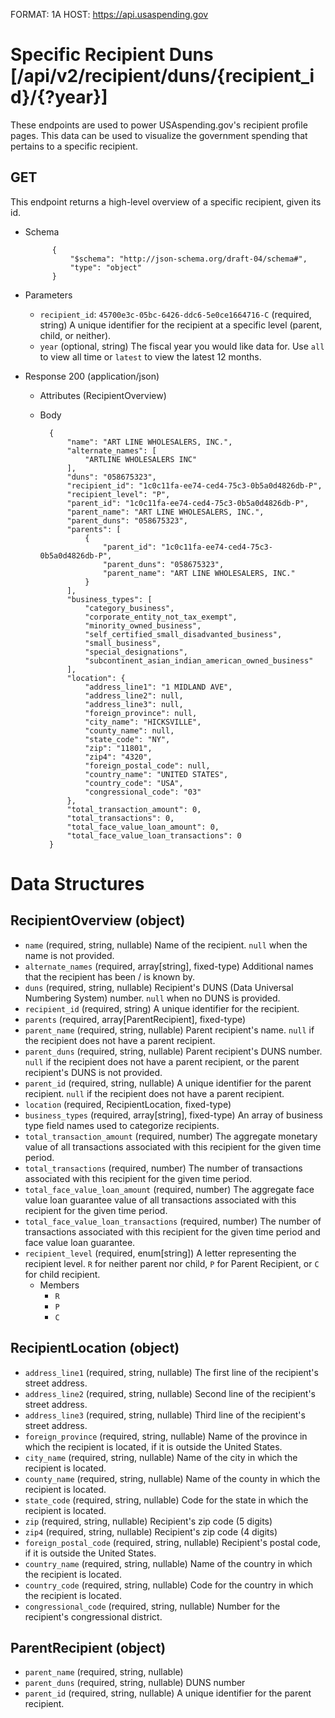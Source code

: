 FORMAT: 1A
HOST: https://api.usaspending.gov

# Specific Recipient Duns [/api/v2/recipient/duns/{recipient_id}/{?year}]

These endpoints are used to power USAspending.gov's recipient profile pages. This data can be used to visualize the government spending that pertains to a specific recipient.

## GET

This endpoint returns a high-level overview of a specific recipient, given its id.
+ Schema

            {
                "$schema": "http://json-schema.org/draft-04/schema#",
                "type": "object"
            }

+ Parameters

    + `recipient_id`: `45700e3c-05bc-6426-ddc6-5e0ce1664716-C` (required, string)
        A unique identifier for the recipient at a specific level (parent, child, or neither).
    + `year` (optional, string)
        The fiscal year you would like data for. Use `all` to view all time or `latest` to view the latest 12 months.



+ Response 200 (application/json)

    + Attributes (RecipientOverview)

    + Body

            {
                "name": "ART LINE WHOLESALERS, INC.",
                "alternate_names": [
                    "ARTLINE WHOLESALERS INC"
                ],
                "duns": "058675323",
                "recipient_id": "1c0c11fa-ee74-ced4-75c3-0b5a0d4826db-P",
                "recipient_level": "P",
                "parent_id": "1c0c11fa-ee74-ced4-75c3-0b5a0d4826db-P",
                "parent_name": "ART LINE WHOLESALERS, INC.",
                "parent_duns": "058675323",
                "parents": [
                    {
                        "parent_id": "1c0c11fa-ee74-ced4-75c3-0b5a0d4826db-P",
                        "parent_duns": "058675323",
                        "parent_name": "ART LINE WHOLESALERS, INC."
                    }
                ],
                "business_types": [
                    "category_business",
                    "corporate_entity_not_tax_exempt",
                    "minority_owned_business",
                    "self_certified_small_disadvanted_business",
                    "small_business",
                    "special_designations",
                    "subcontinent_asian_indian_american_owned_business"
                ],
                "location": {
                    "address_line1": "1 MIDLAND AVE",
                    "address_line2": null,
                    "address_line3": null,
                    "foreign_province": null,
                    "city_name": "HICKSVILLE",
                    "county_name": null,
                    "state_code": "NY",
                    "zip": "11801",
                    "zip4": "4320",
                    "foreign_postal_code": null,
                    "country_name": "UNITED STATES",
                    "country_code": "USA",
                    "congressional_code": "03"
                },
                "total_transaction_amount": 0,
                "total_transactions": 0,
                "total_face_value_loan_amount": 0,
                "total_face_value_loan_transactions": 0
            }

# Data Structures

## RecipientOverview (object)
+ `name` (required, string, nullable)
    Name of the recipient. `null` when the name is not provided.
+ `alternate_names` (required, array[string], fixed-type)
    Additional names that the recipient has been / is known by.
+ `duns` (required, string, nullable)
    Recipient's DUNS (Data Universal Numbering System) number. `null` when no DUNS is provided.
+ `recipient_id` (required, string)
    A unique identifier for the recipient.
+ `parents` (required, array[ParentRecipient], fixed-type)
+ `parent_name` (required, string, nullable)
    Parent recipient's name. `null` if the recipient does not have a parent recipient.
+ `parent_duns` (required, string, nullable)
    Parent recipient's DUNS number. `null` if the recipient does not have a parent recipient, or the parent recipient's DUNS is not provided.
+ `parent_id` (required, string, nullable)
    A unique identifier for the parent recipient. `null` if the recipient does not have a parent recipient.
+ `location` (required, RecipientLocation, fixed-type)
+ `business_types` (required, array[string], fixed-type)
    An array of business type field names used to categorize recipients.
+ `total_transaction_amount` (required, number)
    The aggregate monetary value of all transactions associated with this recipient for the given time period.
+ `total_transactions` (required, number)
    The number of transactions associated with this recipient for the given time period.
+ `total_face_value_loan_amount` (required, number)
    The aggregate face value loan guarantee value of all transactions associated with this recipient for the given time period.
+ `total_face_value_loan_transactions` (required, number)
    The number of transactions associated with this recipient for the given time period and face value loan guarantee.
+ `recipient_level` (required, enum[string])
    A letter representing the recipient level. `R` for neither parent nor child, `P` for Parent Recipient, or `C` for child recipient.
    + Members
        + `R`
        + `P`
        + `C`

## RecipientLocation (object)
+ `address_line1` (required, string, nullable)
    The first line of the recipient's street address.
+ `address_line2` (required, string, nullable)
    Second line of the recipient's street address.
+ `address_line3` (required, string, nullable)
    Third line of the recipient's street address.
+ `foreign_province` (required, string, nullable)
    Name of the province in which the recipient is located, if it is outside the United States.
+ `city_name` (required, string, nullable)
    Name of the city in which the recipient is located.
+ `county_name` (required, string, nullable)
    Name of the county in which the recipient is located.
+ `state_code` (required, string, nullable)
    Code for the state in which the recipient is located.
+ `zip` (required, string, nullable)
    Recipient's zip code (5 digits)
+ `zip4` (required, string, nullable)
    Recipient's zip code (4 digits)
+ `foreign_postal_code` (required, string, nullable)
    Recipient's postal code, if it is outside the United States.
+ `country_name` (required, string, nullable)
     Name of the country in which the recipient is located.
+ `country_code` (required, string, nullable)
     Code for the country in which the recipient is located.
+ `congressional_code` (required, string, nullable)
    Number for the recipient's congressional district.

## ParentRecipient (object)
+ `parent_name` (required, string, nullable)
+ `parent_duns` (required, string, nullable)
    DUNS number
+ `parent_id` (required, string, nullable)
    A unique identifier for the parent recipient.
